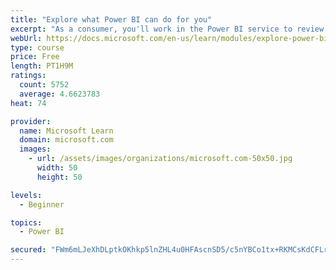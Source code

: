 ```yaml
---
title: "Explore what Power BI can do for you"
excerpt: "As a consumer, you'll work in the Power BI service to review and interact with content that has been shared with you. This module provides the foundational information that you need to work effectively in the Power BI service."
webUrl: https://docs.microsoft.com/en-us/learn/modules/explore-power-bi-service/
type: course
price: Free
length: PT1H9M
ratings:
  count: 5752
  average: 4.6623783
heat: 74

provider:
  name: Microsoft Learn
  domain: microsoft.com
  images:
    - url: /assets/images/organizations/microsoft.com-50x50.jpg
      width: 50
      height: 50

levels:
  - Beginner

topics:
  - Power BI

secured: "FWm6mLJeXhDLptkOKhkp5lnZHL4u0HFAscnSD5/c5nYBCo1tx+RKMCsKdCFLrpMdIHmoCnrGrgvHf+v8D7pvdNdSl40vFmBSz+QVKQBd5p8g2j7w9UzIiIlS7nXI521FRZMMN4Rq7k6stGZk3Ixo1c1xw9IM6/Qtu0UX7LnB2/cWpOT8kTzCN71EsbW8A4niFRbqoGqWtQzwe56jvMo6j/B7wpKmmGJFjO7+ipliWwfNdP152AMmGcRiEI5AhWUZJpL0+ZHoXXyHwiGAcgJbC777Z1QBRg9h4aWD37QtFx01TJbO/r5KyNE1+s+pJwfwkyK8t5IXOmxI2EQPrs+jiuK27ajA6PASJHyXDDiq3kNsF5yNzQEtKv7msYFv53/sAgdYn7pEpcJHAj3cGDg2Og==;2u45EmiPbtYQVb4aqsBS9g=="
---
```


